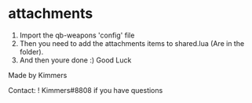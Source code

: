 # attachments
 
 
 1. Import the qb-weapons 'config' file
 2. Then you need to add the attachments items to shared.lua (Are in the folder).
 3. And then youre done :) Good Luck








Made by Kimmers

Contact: ! Kimmers#8808 if you have questions
   
